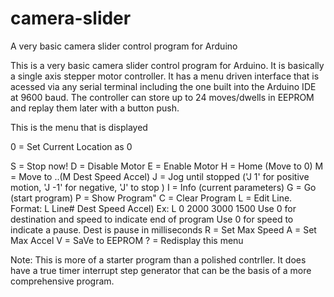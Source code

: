 camera-slider
=============

A very basic camera slider control program for Arduino

This is a very basic camera slider control program for Arduino.  It is basically a single axis stepper motor controller.  It has a menu driven interface that is acessed via any serial terminal including the one built into the Arduino IDE at 9600 baud.  The controller can store up to 24 moves/dwells in EEPROM and replay them later with a button push.

This is the menu that is displayed


0 = Set Current Location as 0

S = Stop now!
D = Disable Motor
E = Enable Motor
H = Home (Move to 0)
M = Move to ..(M Dest Speed Accel)
J = Jog until stopped ('J 1' for positive motion, 'J -1' for negative, 'J' to stop )
I = Info (current parameters)
G = Go (start program)
P = Show Program"
C = Clear Program
L = Edit Line.  Format: L Line# Dest Speed Accel)  Ex: L 0 2000 3000 1500
      Use 0 for destination and speed to indicate end of program
      Use 0 for speed to indicate a pause.  Dest is pause in milliseconds
R = Set Max Speed
A = Set Max Accel
V = SaVe to EEPROM
? = Redisplay this menu

Note:  This is more of a starter program than a polished contrller.  It does have a true timer interrupt step generator that can be the basis of a more comprehensive program.


